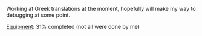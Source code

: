 Working at Greek translations at the moment, hopefully will make my way
to debugging at some point.

[Equipment](List_of_msgid/Equipment "wikilink"): 31% completed (not all
were done by me)